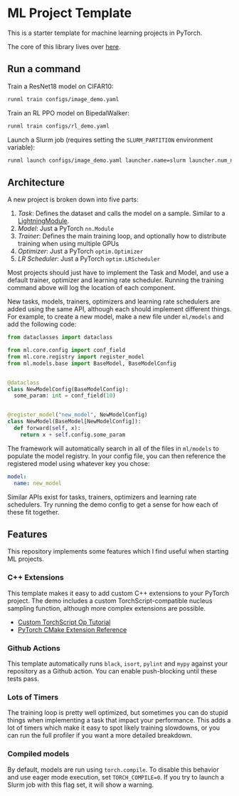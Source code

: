 # ML Project Template

This is a starter template for machine learning projects in PyTorch.

The core of this library lives over [here](https://github.com/codekansas/ml-starter).

## Run a command

Train a ResNet18 model on CIFAR10:

```bash
runml train configs/image_demo.yaml
```

Train an RL PPO model on BipedalWalker:

```bash
runml train configs/rl_demo.yaml
```

Launch a Slurm job (requires setting the `SLURM_PARTITION` environment variable):

```bash
runml launch configs/image_demo.yaml launcher.name=slurm launcher.num_nodes=1 launcher.gpus_per_node=1
```

## Architecture

A new project is broken down into five parts:

1. _Task_: Defines the dataset and calls the model on a sample. Similar to a [LightningModule](https://pytorch-lightning.readthedocs.io/en/stable/common/lightning_module.html).
2. _Model_: Just a PyTorch `nn.Module`
3. _Trainer_: Defines the main training loop, and optionally how to distribute training when using multiple GPUs
4. _Optimizer_: Just a PyTorch `optim.Optimizer`
5. _LR Scheduler_: Just a PyTorch `optim.LRScheduler`

Most projects should just have to implement the Task and Model, and use a default trainer, optimizer and learning rate scheduler. Running the training command above will log the location of each component.

New tasks, models, trainers, optimizers and learning rate schedulers are added using the same API, although each should implement different things. For example, to create a new model, make a new file under `ml/models` and add the following code:

```python
from dataclasses import dataclass

from ml.core.config import conf_field
from ml.core.registry import register_model
from ml.models.base import BaseModel, BaseModelConfig


@dataclass
class NewModelConfig(BaseModelConfig):
  some_param: int = conf_field(10)


@register_model("new_model", NewModelConfig)
class NewModel(BaseModel[NewModelConfig]):
  def forward(self, x):
    return x + self.config.some_param
```

The framework will automatically search in all of the files in `ml/models` to populate the model registry. In your config file, you can then reference the registered model using whatever key you chose:

```yaml
model:
  name: new_model
```

Similar APIs exist for tasks, trainers, optimizers and learning rate schedulers. Try running the demo config to get a sense for how each of these fit together.

## Features

This repository implements some features which I find useful when starting ML projects.

### C++ Extensions

This template makes it easy to add custom C++ extensions to your PyTorch project. The demo includes a custom TorchScript-compatible nucleus sampling function, although more complex extensions are possible.

- [Custom TorchScript Op Tutorial](https://pytorch.org/tutorials/advanced/torch_script_custom_ops.html)
- [PyTorch CMake Extension Reference](https://github.com/pytorch/extension-script)

### Github Actions

This template automatically runs `black`, `isort`, `pylint` and `mypy` against your repository as a Github action. You can enable push-blocking until these tests pass.

### Lots of Timers

The training loop is pretty well optimized, but sometimes you can do stupid things when implementing a task that impact your performance. This adds a lot of timers which make it easy to spot likely training slowdowns, or you can run the full profiler if you want a more detailed breakdown.

### Compiled models

By default, models are run using `torch.compile`. To disable this behavior and use eager mode execution, set `TORCH_COMPILE=0`. If you try to launch a Slurm job with this flag set, it will show a warning.
